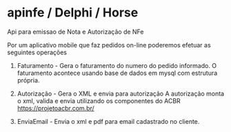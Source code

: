 # apinfe / Delphi / Horse
Api para emissao de Nota e Autorização de NFe

Por um aplicativo mobile que faz pedidos on-line poderemos efetuar as seguintes operações
  1. Faturamento - Gera o faturamento do numero do pedido informado.
        O faturamento acontece usando base de dados em mysql com estrutura própria.
        
  2. Autorização - Gera o XML e envia para autorização 
        A autorização monta o xml, valida e envia utilizando os componentes do ACBR https://projetoacbr.com.br/
        
  3. EnviaEmail - Envia o xml e pdf para email cadastrado no cliente.
        
